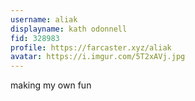 ```yaml
---
username: aliak
displayname: kath odonnell
fid: 328983
profile: https://farcaster.xyz/aliak
avatar: https://i.imgur.com/5T2xAVj.jpg
---
```

making my own fun  
